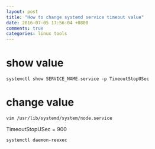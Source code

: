 ```yaml
---
layout: post
title: "How to change systemd service timeout value"
date: 2016-07-05 17:56:04 +0800
comments: true
categories: linux tools
---
```


# show value


```
systemctl show SERVICE_NAME.service -p TimeoutStopUSec

```

# change value


```
vim /usr/lib/systemd/system/node.service

```
TimeoutStopUSec = 900

```
systemctl daemon-reexec

```
